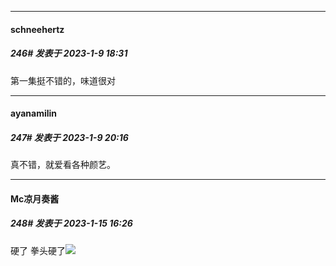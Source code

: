 

*****

####  schneehertz  
##### 246#       发表于 2023-1-9 18:31

第一集挺不错的，味道很对



*****

####  ayanamilin  
##### 247#       发表于 2023-1-9 20:16

真不错，就爱看各种颜艺。



*****

####  Mc凉月奏酱  
##### 248#       发表于 2023-1-15 16:26

硬了 拳头硬了<img src="https://static.saraba1st.com/image/smiley/face2017/118.png" referrerpolicy="no-referrer">

